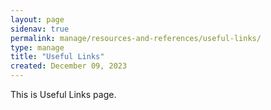 ```yaml
---
layout: page
sidenav: true
permalink: manage/resources-and-references/useful-links/
type: manage
title: "Useful Links"
created: December 09, 2023
---
```


This is Useful Links page.



